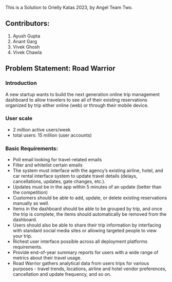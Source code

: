 This is a Solution to Orielly Katas 2023, by Angel Team Two.

## Contributors:
1. Ayush Gupta
2. Anant Garg
3. Vivek Ghosh
4. Vivek Chawla


## Problem Statement: Road Warrior

### Introduction
A new startup wants to build the next generation online trip management dashboard to allow travelers to see all of their existing reservations organized by trip either online (web) or through their mobile device.

### User scale
- 2 million active users/week
- total users: 15 million (user accounts)

### Basic Requirements:
- Poll email looking for travel-related emails
- Filter and whitelist certain emails
- The system must interface with the agency’s existing airline, hotel, and car rental interface system to update travel details (delays, cancellations, updates, gate changes, etc.).
- Updates must be in the app within 5 minutes of an update (better than the competition)
- Customers should be able to add, update, or delete existing reservations manually as well.
- Items in the dashboard should be able to be grouped by trip, and once the trip is complete, the items should automatically be removed from the dashboard.
- Users should also be able to share their trip information by interfacing with standard social media sites or allowing targeted people to view your trip.
- Richest user interface possible across all deployment platforms requirements.
- Provide end-of-year summary reports for users with a wide range of metrics about their travel usage.
- Road Warrior gathers analytical data from users trips for various purposes - travel trends, locations, airline and hotel vendor preferences, cancellation and update frequency, and so on.
